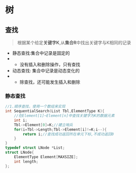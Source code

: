 # 树

## 查找

> 根据某个给定**关键字K**,从**集合R**中找出关键字与K相同的记录
* 静态查找:集合中记录是固定的
* * 没有插入和删除操作，只有查找
* 动态查找: 集合中记录是动态变化的
* * 除查找，还可能发生插入和删除

### 静态查找

```C++
//1.顺序查找，使用一个数组来实现
int SequentialSearch(List Tbl,ElementType K){
    //在Element[1]~Element[n]中查找关键字为K的数据元素
    int i;
    Tbl->Element[0]=K;//建立哨兵
    for(i=Tbl->Length;Tbl->Element[i]!=K;i--){
        return i;//查找成功返回所在单元下标,不成功返回0
    }
}
typedef struct LNode *List;
struct LNode{
    ElementType Element[MAXSIZE];
    int length;
};
```